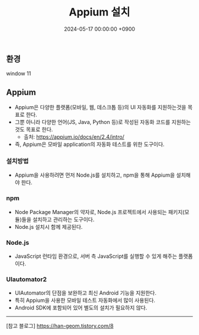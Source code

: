 ﻿---
classes: wide
toc: true
toc_label: "My Table of Contents"
#toc_icon: "cog"
layout: single
title: "Appium 설치"
date: "2024-05-17 00:00:00 +0900"
last_modified_at: "2024-05-17 00:00:00 +0900"
categories:
  - Project
tags:
  - phishinWebView
author_profile: true
sidebar:
    nav: docs
---

## 환경
window 11

## Appium
- Appium은 다양한 플랫폼(모바일, 웹, 데스크톱 등)의 UI 자동화를 지원하는것을 목표로 한다.
- 그뿐 아니라 다양한 언어(JS, Java, Python 등)로 작성된 자동화 코드를 지원하는 것도 목표로 한다.
  - 출처: https://appium.io/docs/en/2.4/intro/
- 즉, Appium은 모바일 application의 자동화 테스트를 위한 도구이다.

### 설치방법
- Appium을 사용하려면 먼저 Node.js를 설치하고, npm을 통해 Appium을 설치해야 한다.

### npm
- Node Package Manager의 약자로, Node.js 프로젝트에서 사용되는 패키지(모듈)들을 설치하고 관리하는 도구이다.
- Node.js 설치시 함께 제공된다.

### Node.js
- JavaScript 런타임 환경으로, 서버 측 JavaScript를 실행할 수 있게 해주는 플랫폼이다.

### UIautomator2
- UIAutomator의 단점을 보완하고 최신 Android 기능을 지원한다.
- 특히 Appium을 사용한 모바일 테스트 자동화에서 많이 사용된다.
- Android SDK에 포함되어 있어 별도의 설치가 필요하지 않다.

---
[참고 블로그]
https://han-geom.tistory.com/8